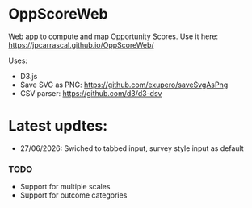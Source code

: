 # OppScoreWeb
Web app to compute and map Opportunity Scores.
Use it here: https://jpcarrascal.github.io/OppScoreWeb/

Uses:
- D3.js
- Save SVG as PNG: https://github.com/exupero/saveSvgAsPng
- CSV parser: https://github.com/d3/d3-dsv

# Latest updtes:
- 27/06/2026: Swiched to tabbed input, survey style input as default

### TODO
- Support for multiple scales
- Support for outcome categories
